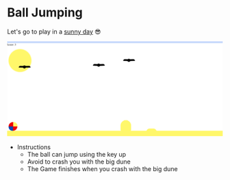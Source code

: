 # Ball Jumping

Let's go to play in a [sunny day](https://rebeca-rage.github.io/ball-jumping/) :sunglasses:

![Jumping ball preview](https://github.com/Rebeca-RaGe/ball-jumping/blob/master/img/jumping-ball.png)

- Instructions
  - The ball can jump using the key up
  - Avoid to crash you with the big dune
  - The Game finishes when you crash with the big dune
